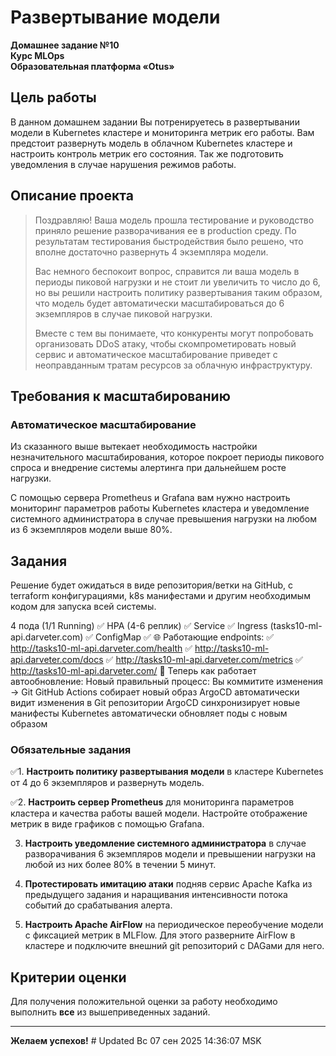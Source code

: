 # Развертывание модели

**Домашнее задание №10**  
**Курс MLOps**  
**Образовательная платформа «Otus»**

## Цель работы

В данном домашнем задании Вы потренируетесь в развертывании модели в Kubernetes кластере и мониторинга метрик его работы. Вам предстоит развернуть модель в облачном Kubernetes кластере и настроить контроль метрик его состояния. Так же подготовить уведомления в случае нарушения режимов работы.

## Описание проекта

> Поздравляю! Ваша модель прошла тестирование и руководство приняло решение разворачивания ее в production среду. По результатам тестирования быстродействия было решено, что вполне достаточно развернуть 4 экземпляра модели.
> 
> Вас немного беспокоит вопрос, справится ли ваша модель в периоды пиковой нагрузки и не стоит ли увеличить то число до 6, но вы решили настроить политику развертывания таким образом, что модель будет автоматически масштабироваться до 6 экземпляров в случае пиковой нагрузки.
> 
> Вместе с тем вы понимаете, что конкуренты могут попробовать организовать DDoS атаку, чтобы скомпрометировать новый сервис и автоматическое масштабирование приведет с неоправданным тратам ресурсов за облачную инфраструктуру.

## Требования к масштабированию

### Автоматическое масштабирование

Из сказанного выше вытекает необходимость настройки незначительного масштабирования, которое покроет периоды пикового спроса и внедрение системы алертинга при дальнейшем росте нагрузки.

С помощью сервера Prometheus и Grafana вам нужно настроить мониторинг параметров работы Kubernetes кластера и уведомление системного администратора в случае превышения нагрузки на любом из 6 экземпляров модели выше 80%.

## Задания

Решение будет ожидаться в виде репозитория/ветки на GitHub, с terraform конфигурациями, k8s манифестами и другим необходимым кодом для запуска всей системы.


4 пода (1/1 Running) ✅
HPA (4-6 реплик) ✅
Service ✅
Ingress (tasks10-ml-api.darveter.com) ✅
ConfigMap ✅
🌐 Работающие endpoints:
✅ http://tasks10-ml-api.darveter.com/health
✅ http://tasks10-ml-api.darveter.com/docs
✅ http://tasks10-ml-api.darveter.com/metrics
✅ http://tasks10-ml-api.darveter.com/
🚀 Теперь как работает автообновление:
Новый правильный процесс:
Вы коммитите изменения → Git
GitHub Actions собирает новый образ
ArgoCD автоматически видит изменения в Git репозитории
ArgoCD синхронизирует новые манифесты
Kubernetes автоматически обновляет поды с новым образом




### Обязательные задания


✅1. **Настроить политику развертывания модели** в кластере Kubernetes от 4 до 6 экземпляров и развернуть модель.


✅2. **Настроить сервер Prometheus** для мониторинга параметров кластера и качества работы вашей модели. Настройте отображение метрик в виде графиков с помощью Grafana.

3. **Настроить уведомление системного администратора** в случае разворачивания 6 экземпляров модели и превышении нагрузки на любой из них более 80% в течении 5 минут.

4. **Протестировать имитацию атаки** подняв сервис Apache Kafka из предыдущего задания и наращивания интенсивности потока событий до срабатывания алерта.

5. **Настроить Apache AirFlow** на периодическое переобучение модели с фиксацией метрик в MLFlow. Для этого разверните AirFlow в кластере и подключите внешний git репозиторий с DAGами для него.




## Критерии оценки

Для получения положительной оценки за работу необходимо выполнить **все** из вышеприведенных заданий.

---

**Желаем успехов!** # Updated Вс 07 сен 2025 14:36:07 MSK

